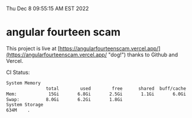 Thu Dec  8 09:55:15 AM EST 2022

# angular fourteen scam


This project is live at [https://angularfourteenscam.vercel.app/](https://angularfourteenscam.vercel.app/ "dog!") thanks to Github and Vercel.

CI Status: 

```bash
System Memory
               total        used        free      shared  buff/cache   available
Mem:            15Gi       6.8Gi       2.5Gi       1.1Gi       6.0Gi       6.8Gi
Swap:          8.0Gi       6.2Gi       1.8Gi
System Storage
634M	.
